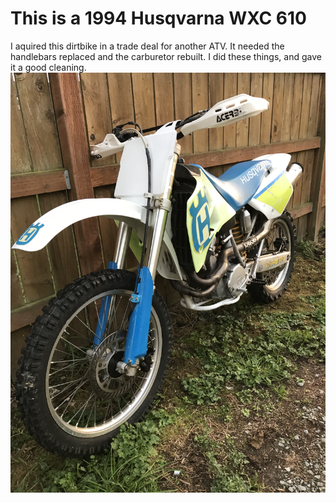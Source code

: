 # This is a 1994 Husqvarna WXC 610

I aquired this dirtbike in a trade deal for another ATV. It needed the handlebars replaced and the carburetor rebuilt. I did these things, and gave it a good cleaning. 
![Husky dirtbike][def]

[def]: IMG_0586.JPG